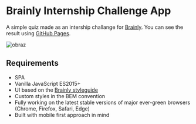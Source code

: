 # Brainly Internship Challenge App

A simple quiz made as an intership challange for [Brainly](https://brainly.co/). You can see the result using [GitHub Pages](https://marcinrestel.github.io/timed-quiz/quiz.html). 

![obraz](https://cloud.githubusercontent.com/assets/25925647/25641649/8e6a7782-2f95-11e7-9c8c-53fc4e9546c7.png)


## Requirements

* SPA
* Vanilla JavaScript ES2015+
* UI based on the [Brainly styleguide](https://styleguide.brainly.com)
* Custom styles in the BEM convention
* Fully working on the latest stable versions of major ever-green browsers (Chrome, Firefox, Safari, Edge)
* Built with mobile first approach in mind
